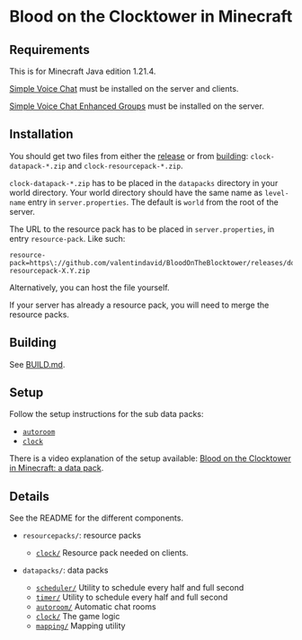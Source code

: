 # Blood on the Clocktower in Minecraft

## Requirements

This is for Minecraft Java edition 1.21.4.

[Simple Voice Chat](https://modrepo.de/minecraft/voicechat/overview)
must be installed on the server and clients.

[Simple Voice Chat Enhanced Groups](https://modrepo.de/minecraft/voicechat/addons#simple-voice-chat-enhanced-groups)
must be installed on the server.

## Installation

You should get two files from either the
[release](https://github.com/valentindavid/BloodOnTheBlocktower/releases)
or from [building](BUILD.md): `clock-datapack-*.zip` and
`clock-resourcepack-*.zip`.

`clock-datapack-*.zip` has to be placed in the `datapacks` directory
in your world directory. Your world directory should have the same
name as `level-name` entry in `server.properties`. The default is
`world` from the root of the server.

The URL to the resource pack has to be placed in `server.properties`,
in entry `resource-pack`. Like such:

```
resource-pack=https\://github.com/valentindavid/BloodOnTheBlocktower/releases/download/X.Y/clock-resourcepack-X.Y.zip
```

Alternatively, you can host the file yourself.

If your server has already a resource pack, you will need to merge the
resource packs.

## Building

See [BUILD.md](BUILD.md).

## Setup

Follow the setup instructions for the sub data packs:
  * [`autoroom`](datapacks/autoroom/README.md)
  * [`clock`](datapacks/clock/README.md)

There is a video explanation of the setup available:
[Blood on the Clocktower in Minecraft: a data pack](https://www.youtube.com/watch?v=9Q6nJ_8ZaS8).

## Details

See the README for the different components.

* `resourcepacks/`: resource packs
  * [`clock/`](resourcepacks/clock/README.md) Resource pack needed on clients.

* `datapacks/`: data packs
  * [`scheduler/`](datapacks/scheduler/README.md) Utility to schedule every half and full second
  * [`timer/`](datapacks/timer/README.md) Utility to schedule every half and full second
  * [`autoroom/`](datapacks/autoroom/README.md) Automatic chat rooms
  * [`clock/`](datapacks/clock/README.md) The game logic
  * [`mapping/`](mapping/clock/README.md) Mapping utility
